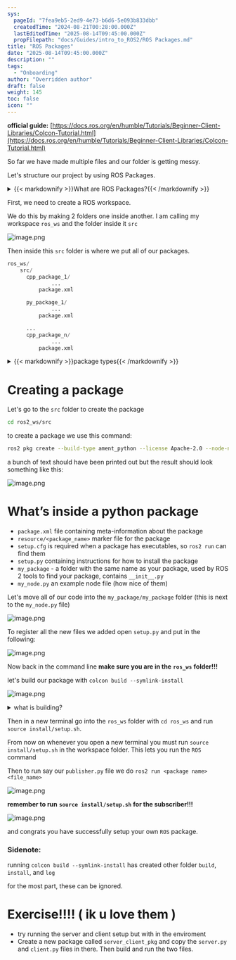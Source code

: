 ```yaml
---
sys:
  pageId: "7fea9eb5-2ed9-4e73-b6d6-5e093b833dbb"
  createdTime: "2024-08-21T00:28:00.000Z"
  lastEditedTime: "2025-08-14T09:45:00.000Z"
  propFilepath: "docs/Guides/intro_to_ROS2/ROS Packages.md"
title: "ROS Packages"
date: "2025-08-14T09:45:00.000Z"
description: ""
tags:
  - "Onboarding"
author: "Overridden author"
draft: false
weight: 145
toc: false
icon: ""
---
```


**official guide:** [https://docs.ros.org/en/humble/Tutorials/Beginner-Client-Libraries/Colcon-Tutorial.html](https://docs.ros.org/en/humble/Tutorials/Beginner-Client-Libraries/Colcon-Tutorial.html)

So far we have made multiple files and our folder is getting messy.

Let's structure our project by using ROS Packages.

<details>
  <summary>{{< markdownify >}}What are ROS Packages?{{< /markdownify >}}</summary>
  
ROS Packages are, as the name implies, packages of code that are highly sharable between ROS developers.

They consist of a folder, `package.xml` file, and source code

```python
      cpp_package_1/
		      ... imagine much code files here ..
          package.xml
```

</details>



First, we need to create a ROS workspace.

We do this by making 2 folders one inside another. I am calling my workspace `ros_ws` and the folder inside it `src`

![image.png](https://prod-files-secure.s3.us-west-2.amazonaws.com/d518164a-d88e-44d1-a4ee-3adb3bd8bce0/70706947-fd18-4537-a67b-e12946812d31/image.png?X-Amz-Algorithm=AWS4-HMAC-SHA256&X-Amz-Content-Sha256=UNSIGNED-PAYLOAD&X-Amz-Credential=ASIAZI2LB46655SCN23S%2F20250912%2Fus-west-2%2Fs3%2Faws4_request&X-Amz-Date=20250912T012208Z&X-Amz-Expires=3600&X-Amz-Security-Token=IQoJb3JpZ2luX2VjEKn%2F%2F%2F%2F%2F%2F%2F%2F%2F%2FwEaCXVzLXdlc3QtMiJHMEUCIQCkG%2B8ubrZOfNuCNgqD3V4rs0lv1aIKS%2B74lkWlnFarvwIgMYeLR3RoYRsYevbF1VSvKLWCmhPr3aQdLP4kYM975wUq%2FwMIIRAAGgw2Mzc0MjMxODM4MDUiDGtMO8RvJB5L4LX0ySrcA%2BtJ3iKBg8fVKSToZq%2BqJwngJQwUfj4gHtNDpWOpmZNplQLrP8H%2BFvQukolgZtYDD9AfXz4voxGUE5%2BwvusfsNb3G59p31KZRtaGLttYnbNEUlwNKkmYDciWsjm1DDePaToLesZVbxAY9EltNV4Z%2FfGqHUk2fbl5rhY%2BFim0E%2Fj3qPg2pPob%2FmU4GrQLAZid9%2F9MYBWOZZDoDB0Zilyz1XuffRH2FDtwhUae3xDngM4uu40vgmy9FjyLpQLnYnAIbUBdwK5WmQ8iyK%2F91um5GaiCtqK1nSmvU7%2FCQSC6vlfR%2B1p9HFwMUVaEM93PLV%2BmOt%2BYIzHNnj22wKH4LejvrkhXLhbMeI3KMeesvnfbVcFZVa%2FqQZZi1L4PGweArjP7J88nlTfe0OuQ%2FY0F9yzh8lHF8VgizDrrQX7ZgEbr%2BrLG87jBnv0HYV5XPJyfS%2BapG3Focd329MHBVGTOM6OmoGiKwKHRTFXMdSghTcmeA4XqHBD%2BoJd7U5beAKgMm2nL5hf5cpMc%2FNF5v0W1WsWVRPTVh8sKRxaq0WeFIrswZiaQZ2qml%2Fg5GrUcMGU1Puq%2FEN39sYRL%2FqWxeSjYHTm%2BgCgUEGnTg8G2HXe72z2Bm6IoKFgfsxV4Ft4ff%2BsEMIrRjcYGOqUBwYIcnTKn0HZBd0lljZXfiNPwXtP0PO0mfBGsTFP3rqgy%2FEf96ndi3Vd8FBp7Gcbe7KmNUnDHDHZuKwqZKW1uc6hjxDl5wPyVxkEXy0DGJLZ7yRQLbtzmXpTuTq%2BShcZWHvYilxT%2BXQzNbIyWmd9mJmjkCLEEHMl3ndMQ23kccw6OXx52lzIQKuuaEYyDFjV20BK6IDT3sLPqpNR686JaxMX7u76p&X-Amz-Signature=6bd13cf1fd8e0f6bbd2f25e3debf99c683be65d3f9fe70bfaaf64b896e9e88c6&X-Amz-SignedHeaders=host&x-amz-checksum-mode=ENABLED&x-id=GetObject)

Then inside this `src` folder is where we put all of our packages.

```python
ros_ws/
    src/
      cpp_package_1/
		      ...
          package.xml

      py_package_1/
		      ...
          package.xml

      ...
      cpp_package_n/
		      ...
          package.xml

```

<details>
  <summary>{{< markdownify >}}package types{{< /markdownify >}}</summary>
  
packages can be either `C++` or python.

the intern file structure is different for each but for this guide we will stick to creating python packages

</details>



# Creating a package

Let's go to the `src` folder to create the package

```bash
cd ros2_ws/src
```

to create a package we use this command:

```bash
ros2 pkg create --build-type ament_python --license Apache-2.0 --node-name my_node my_package
```

a bunch of text should have been printed out but the result should look something like this:

![image.png](https://prod-files-secure.s3.us-west-2.amazonaws.com/d518164a-d88e-44d1-a4ee-3adb3bd8bce0/e6cf1e3f-8512-4a3e-b131-079f800bf3e8/image.png?X-Amz-Algorithm=AWS4-HMAC-SHA256&X-Amz-Content-Sha256=UNSIGNED-PAYLOAD&X-Amz-Credential=ASIAZI2LB46655SCN23S%2F20250912%2Fus-west-2%2Fs3%2Faws4_request&X-Amz-Date=20250912T012208Z&X-Amz-Expires=3600&X-Amz-Security-Token=IQoJb3JpZ2luX2VjEKn%2F%2F%2F%2F%2F%2F%2F%2F%2F%2FwEaCXVzLXdlc3QtMiJHMEUCIQCkG%2B8ubrZOfNuCNgqD3V4rs0lv1aIKS%2B74lkWlnFarvwIgMYeLR3RoYRsYevbF1VSvKLWCmhPr3aQdLP4kYM975wUq%2FwMIIRAAGgw2Mzc0MjMxODM4MDUiDGtMO8RvJB5L4LX0ySrcA%2BtJ3iKBg8fVKSToZq%2BqJwngJQwUfj4gHtNDpWOpmZNplQLrP8H%2BFvQukolgZtYDD9AfXz4voxGUE5%2BwvusfsNb3G59p31KZRtaGLttYnbNEUlwNKkmYDciWsjm1DDePaToLesZVbxAY9EltNV4Z%2FfGqHUk2fbl5rhY%2BFim0E%2Fj3qPg2pPob%2FmU4GrQLAZid9%2F9MYBWOZZDoDB0Zilyz1XuffRH2FDtwhUae3xDngM4uu40vgmy9FjyLpQLnYnAIbUBdwK5WmQ8iyK%2F91um5GaiCtqK1nSmvU7%2FCQSC6vlfR%2B1p9HFwMUVaEM93PLV%2BmOt%2BYIzHNnj22wKH4LejvrkhXLhbMeI3KMeesvnfbVcFZVa%2FqQZZi1L4PGweArjP7J88nlTfe0OuQ%2FY0F9yzh8lHF8VgizDrrQX7ZgEbr%2BrLG87jBnv0HYV5XPJyfS%2BapG3Focd329MHBVGTOM6OmoGiKwKHRTFXMdSghTcmeA4XqHBD%2BoJd7U5beAKgMm2nL5hf5cpMc%2FNF5v0W1WsWVRPTVh8sKRxaq0WeFIrswZiaQZ2qml%2Fg5GrUcMGU1Puq%2FEN39sYRL%2FqWxeSjYHTm%2BgCgUEGnTg8G2HXe72z2Bm6IoKFgfsxV4Ft4ff%2BsEMIrRjcYGOqUBwYIcnTKn0HZBd0lljZXfiNPwXtP0PO0mfBGsTFP3rqgy%2FEf96ndi3Vd8FBp7Gcbe7KmNUnDHDHZuKwqZKW1uc6hjxDl5wPyVxkEXy0DGJLZ7yRQLbtzmXpTuTq%2BShcZWHvYilxT%2BXQzNbIyWmd9mJmjkCLEEHMl3ndMQ23kccw6OXx52lzIQKuuaEYyDFjV20BK6IDT3sLPqpNR686JaxMX7u76p&X-Amz-Signature=8f1f271c80b07fa135c7bbb8d88c1d2fe95e84b1f918ed2412aa6c9a903e1662&X-Amz-SignedHeaders=host&x-amz-checksum-mode=ENABLED&x-id=GetObject)

# What’s inside a python package

- `package.xml` file containing meta-information about the package
- `resource/<package_name>` marker file for the package
- `setup.cfg` is required when a package has executables, so `ros2 run` can find them
- `setup.py` containing instructions for how to install the package
- `my_package` - a folder with the same name as your package, used by ROS 2 tools to find your package, contains `__init__.py`
- `my_node.py` an example node file (how nice of them)

Let's move all of our code into the `my_package/my_package` folder (this is next to the `my_node.py` file)

![image.png](https://prod-files-secure.s3.us-west-2.amazonaws.com/d518164a-d88e-44d1-a4ee-3adb3bd8bce0/9ce58f11-0da9-4d3e-b86d-506a9685d378/image.png?X-Amz-Algorithm=AWS4-HMAC-SHA256&X-Amz-Content-Sha256=UNSIGNED-PAYLOAD&X-Amz-Credential=ASIAZI2LB46655SCN23S%2F20250912%2Fus-west-2%2Fs3%2Faws4_request&X-Amz-Date=20250912T012209Z&X-Amz-Expires=3600&X-Amz-Security-Token=IQoJb3JpZ2luX2VjEKn%2F%2F%2F%2F%2F%2F%2F%2F%2F%2FwEaCXVzLXdlc3QtMiJHMEUCIQCkG%2B8ubrZOfNuCNgqD3V4rs0lv1aIKS%2B74lkWlnFarvwIgMYeLR3RoYRsYevbF1VSvKLWCmhPr3aQdLP4kYM975wUq%2FwMIIRAAGgw2Mzc0MjMxODM4MDUiDGtMO8RvJB5L4LX0ySrcA%2BtJ3iKBg8fVKSToZq%2BqJwngJQwUfj4gHtNDpWOpmZNplQLrP8H%2BFvQukolgZtYDD9AfXz4voxGUE5%2BwvusfsNb3G59p31KZRtaGLttYnbNEUlwNKkmYDciWsjm1DDePaToLesZVbxAY9EltNV4Z%2FfGqHUk2fbl5rhY%2BFim0E%2Fj3qPg2pPob%2FmU4GrQLAZid9%2F9MYBWOZZDoDB0Zilyz1XuffRH2FDtwhUae3xDngM4uu40vgmy9FjyLpQLnYnAIbUBdwK5WmQ8iyK%2F91um5GaiCtqK1nSmvU7%2FCQSC6vlfR%2B1p9HFwMUVaEM93PLV%2BmOt%2BYIzHNnj22wKH4LejvrkhXLhbMeI3KMeesvnfbVcFZVa%2FqQZZi1L4PGweArjP7J88nlTfe0OuQ%2FY0F9yzh8lHF8VgizDrrQX7ZgEbr%2BrLG87jBnv0HYV5XPJyfS%2BapG3Focd329MHBVGTOM6OmoGiKwKHRTFXMdSghTcmeA4XqHBD%2BoJd7U5beAKgMm2nL5hf5cpMc%2FNF5v0W1WsWVRPTVh8sKRxaq0WeFIrswZiaQZ2qml%2Fg5GrUcMGU1Puq%2FEN39sYRL%2FqWxeSjYHTm%2BgCgUEGnTg8G2HXe72z2Bm6IoKFgfsxV4Ft4ff%2BsEMIrRjcYGOqUBwYIcnTKn0HZBd0lljZXfiNPwXtP0PO0mfBGsTFP3rqgy%2FEf96ndi3Vd8FBp7Gcbe7KmNUnDHDHZuKwqZKW1uc6hjxDl5wPyVxkEXy0DGJLZ7yRQLbtzmXpTuTq%2BShcZWHvYilxT%2BXQzNbIyWmd9mJmjkCLEEHMl3ndMQ23kccw6OXx52lzIQKuuaEYyDFjV20BK6IDT3sLPqpNR686JaxMX7u76p&X-Amz-Signature=55056edfb31e3b810193334e56a1a68410501b5e2f06e992e7391bde7f0ea8d4&X-Amz-SignedHeaders=host&x-amz-checksum-mode=ENABLED&x-id=GetObject)

To register all the new files we added open `setup.py` and put in the following:

![image.png](https://prod-files-secure.s3.us-west-2.amazonaws.com/d518164a-d88e-44d1-a4ee-3adb3bd8bce0/1cd7c262-4cae-4496-9d75-c178537d24a2/image.png?X-Amz-Algorithm=AWS4-HMAC-SHA256&X-Amz-Content-Sha256=UNSIGNED-PAYLOAD&X-Amz-Credential=ASIAZI2LB46655SCN23S%2F20250912%2Fus-west-2%2Fs3%2Faws4_request&X-Amz-Date=20250912T012209Z&X-Amz-Expires=3600&X-Amz-Security-Token=IQoJb3JpZ2luX2VjEKn%2F%2F%2F%2F%2F%2F%2F%2F%2F%2FwEaCXVzLXdlc3QtMiJHMEUCIQCkG%2B8ubrZOfNuCNgqD3V4rs0lv1aIKS%2B74lkWlnFarvwIgMYeLR3RoYRsYevbF1VSvKLWCmhPr3aQdLP4kYM975wUq%2FwMIIRAAGgw2Mzc0MjMxODM4MDUiDGtMO8RvJB5L4LX0ySrcA%2BtJ3iKBg8fVKSToZq%2BqJwngJQwUfj4gHtNDpWOpmZNplQLrP8H%2BFvQukolgZtYDD9AfXz4voxGUE5%2BwvusfsNb3G59p31KZRtaGLttYnbNEUlwNKkmYDciWsjm1DDePaToLesZVbxAY9EltNV4Z%2FfGqHUk2fbl5rhY%2BFim0E%2Fj3qPg2pPob%2FmU4GrQLAZid9%2F9MYBWOZZDoDB0Zilyz1XuffRH2FDtwhUae3xDngM4uu40vgmy9FjyLpQLnYnAIbUBdwK5WmQ8iyK%2F91um5GaiCtqK1nSmvU7%2FCQSC6vlfR%2B1p9HFwMUVaEM93PLV%2BmOt%2BYIzHNnj22wKH4LejvrkhXLhbMeI3KMeesvnfbVcFZVa%2FqQZZi1L4PGweArjP7J88nlTfe0OuQ%2FY0F9yzh8lHF8VgizDrrQX7ZgEbr%2BrLG87jBnv0HYV5XPJyfS%2BapG3Focd329MHBVGTOM6OmoGiKwKHRTFXMdSghTcmeA4XqHBD%2BoJd7U5beAKgMm2nL5hf5cpMc%2FNF5v0W1WsWVRPTVh8sKRxaq0WeFIrswZiaQZ2qml%2Fg5GrUcMGU1Puq%2FEN39sYRL%2FqWxeSjYHTm%2BgCgUEGnTg8G2HXe72z2Bm6IoKFgfsxV4Ft4ff%2BsEMIrRjcYGOqUBwYIcnTKn0HZBd0lljZXfiNPwXtP0PO0mfBGsTFP3rqgy%2FEf96ndi3Vd8FBp7Gcbe7KmNUnDHDHZuKwqZKW1uc6hjxDl5wPyVxkEXy0DGJLZ7yRQLbtzmXpTuTq%2BShcZWHvYilxT%2BXQzNbIyWmd9mJmjkCLEEHMl3ndMQ23kccw6OXx52lzIQKuuaEYyDFjV20BK6IDT3sLPqpNR686JaxMX7u76p&X-Amz-Signature=5cf6562bbf7f2bfa77b9863c50937588c6da941ca0be5ece51822387cedae874&X-Amz-SignedHeaders=host&x-amz-checksum-mode=ENABLED&x-id=GetObject)

Now back in the command line **make sure you are in the** **`ros_ws`** **folder!!!**

let's build our package with `colcon build --symlink-install`

![image.png](https://prod-files-secure.s3.us-west-2.amazonaws.com/d518164a-d88e-44d1-a4ee-3adb3bd8bce0/2f2a0d27-b173-48fd-b189-5f5c0ce65619/image.png?X-Amz-Algorithm=AWS4-HMAC-SHA256&X-Amz-Content-Sha256=UNSIGNED-PAYLOAD&X-Amz-Credential=ASIAZI2LB46655SCN23S%2F20250912%2Fus-west-2%2Fs3%2Faws4_request&X-Amz-Date=20250912T012209Z&X-Amz-Expires=3600&X-Amz-Security-Token=IQoJb3JpZ2luX2VjEKn%2F%2F%2F%2F%2F%2F%2F%2F%2F%2FwEaCXVzLXdlc3QtMiJHMEUCIQCkG%2B8ubrZOfNuCNgqD3V4rs0lv1aIKS%2B74lkWlnFarvwIgMYeLR3RoYRsYevbF1VSvKLWCmhPr3aQdLP4kYM975wUq%2FwMIIRAAGgw2Mzc0MjMxODM4MDUiDGtMO8RvJB5L4LX0ySrcA%2BtJ3iKBg8fVKSToZq%2BqJwngJQwUfj4gHtNDpWOpmZNplQLrP8H%2BFvQukolgZtYDD9AfXz4voxGUE5%2BwvusfsNb3G59p31KZRtaGLttYnbNEUlwNKkmYDciWsjm1DDePaToLesZVbxAY9EltNV4Z%2FfGqHUk2fbl5rhY%2BFim0E%2Fj3qPg2pPob%2FmU4GrQLAZid9%2F9MYBWOZZDoDB0Zilyz1XuffRH2FDtwhUae3xDngM4uu40vgmy9FjyLpQLnYnAIbUBdwK5WmQ8iyK%2F91um5GaiCtqK1nSmvU7%2FCQSC6vlfR%2B1p9HFwMUVaEM93PLV%2BmOt%2BYIzHNnj22wKH4LejvrkhXLhbMeI3KMeesvnfbVcFZVa%2FqQZZi1L4PGweArjP7J88nlTfe0OuQ%2FY0F9yzh8lHF8VgizDrrQX7ZgEbr%2BrLG87jBnv0HYV5XPJyfS%2BapG3Focd329MHBVGTOM6OmoGiKwKHRTFXMdSghTcmeA4XqHBD%2BoJd7U5beAKgMm2nL5hf5cpMc%2FNF5v0W1WsWVRPTVh8sKRxaq0WeFIrswZiaQZ2qml%2Fg5GrUcMGU1Puq%2FEN39sYRL%2FqWxeSjYHTm%2BgCgUEGnTg8G2HXe72z2Bm6IoKFgfsxV4Ft4ff%2BsEMIrRjcYGOqUBwYIcnTKn0HZBd0lljZXfiNPwXtP0PO0mfBGsTFP3rqgy%2FEf96ndi3Vd8FBp7Gcbe7KmNUnDHDHZuKwqZKW1uc6hjxDl5wPyVxkEXy0DGJLZ7yRQLbtzmXpTuTq%2BShcZWHvYilxT%2BXQzNbIyWmd9mJmjkCLEEHMl3ndMQ23kccw6OXx52lzIQKuuaEYyDFjV20BK6IDT3sLPqpNR686JaxMX7u76p&X-Amz-Signature=e061daa922ada6c072d670fe7bea0a1828742fda016bcfa0e98cfafe77ec4525&X-Amz-SignedHeaders=host&x-amz-checksum-mode=ENABLED&x-id=GetObject)

<details>

<summary>what is building?</summary>

if you are a CS major at Rose-Hulman you will learn the answer to this in CSSE132

but TLDR; is it combines all the code files into one program that can be run easily 

</details>

Then in a new terminal go into the `ros_ws` folder with `cd ros_ws` and run `source install/setup.sh`. 

From now on whenever you open a new terminal you must run `source install/setup.sh` in the workspace folder. This lets you run the `ROS` command

Then to run say our `publisher.py` file we do `ros2 run <package name> <file_name>`

![image.png](https://prod-files-secure.s3.us-west-2.amazonaws.com/d518164a-d88e-44d1-a4ee-3adb3bd8bce0/4f4b1219-3a44-4632-aa0a-ce3471699f59/image.png?X-Amz-Algorithm=AWS4-HMAC-SHA256&X-Amz-Content-Sha256=UNSIGNED-PAYLOAD&X-Amz-Credential=ASIAZI2LB46655SCN23S%2F20250912%2Fus-west-2%2Fs3%2Faws4_request&X-Amz-Date=20250912T012209Z&X-Amz-Expires=3600&X-Amz-Security-Token=IQoJb3JpZ2luX2VjEKn%2F%2F%2F%2F%2F%2F%2F%2F%2F%2FwEaCXVzLXdlc3QtMiJHMEUCIQCkG%2B8ubrZOfNuCNgqD3V4rs0lv1aIKS%2B74lkWlnFarvwIgMYeLR3RoYRsYevbF1VSvKLWCmhPr3aQdLP4kYM975wUq%2FwMIIRAAGgw2Mzc0MjMxODM4MDUiDGtMO8RvJB5L4LX0ySrcA%2BtJ3iKBg8fVKSToZq%2BqJwngJQwUfj4gHtNDpWOpmZNplQLrP8H%2BFvQukolgZtYDD9AfXz4voxGUE5%2BwvusfsNb3G59p31KZRtaGLttYnbNEUlwNKkmYDciWsjm1DDePaToLesZVbxAY9EltNV4Z%2FfGqHUk2fbl5rhY%2BFim0E%2Fj3qPg2pPob%2FmU4GrQLAZid9%2F9MYBWOZZDoDB0Zilyz1XuffRH2FDtwhUae3xDngM4uu40vgmy9FjyLpQLnYnAIbUBdwK5WmQ8iyK%2F91um5GaiCtqK1nSmvU7%2FCQSC6vlfR%2B1p9HFwMUVaEM93PLV%2BmOt%2BYIzHNnj22wKH4LejvrkhXLhbMeI3KMeesvnfbVcFZVa%2FqQZZi1L4PGweArjP7J88nlTfe0OuQ%2FY0F9yzh8lHF8VgizDrrQX7ZgEbr%2BrLG87jBnv0HYV5XPJyfS%2BapG3Focd329MHBVGTOM6OmoGiKwKHRTFXMdSghTcmeA4XqHBD%2BoJd7U5beAKgMm2nL5hf5cpMc%2FNF5v0W1WsWVRPTVh8sKRxaq0WeFIrswZiaQZ2qml%2Fg5GrUcMGU1Puq%2FEN39sYRL%2FqWxeSjYHTm%2BgCgUEGnTg8G2HXe72z2Bm6IoKFgfsxV4Ft4ff%2BsEMIrRjcYGOqUBwYIcnTKn0HZBd0lljZXfiNPwXtP0PO0mfBGsTFP3rqgy%2FEf96ndi3Vd8FBp7Gcbe7KmNUnDHDHZuKwqZKW1uc6hjxDl5wPyVxkEXy0DGJLZ7yRQLbtzmXpTuTq%2BShcZWHvYilxT%2BXQzNbIyWmd9mJmjkCLEEHMl3ndMQ23kccw6OXx52lzIQKuuaEYyDFjV20BK6IDT3sLPqpNR686JaxMX7u76p&X-Amz-Signature=5d2b3ce5d3b354771566045ae135578907bb6d29e823b6ced60f5d22cc59e6f6&X-Amz-SignedHeaders=host&x-amz-checksum-mode=ENABLED&x-id=GetObject)

**remember to run** **`source install/setup.sh`** **for the subscriber!!!**

![image.png](https://prod-files-secure.s3.us-west-2.amazonaws.com/d518164a-d88e-44d1-a4ee-3adb3bd8bce0/02121119-dad4-49ec-8356-c956108b4243/image.png?X-Amz-Algorithm=AWS4-HMAC-SHA256&X-Amz-Content-Sha256=UNSIGNED-PAYLOAD&X-Amz-Credential=ASIAZI2LB46655SCN23S%2F20250912%2Fus-west-2%2Fs3%2Faws4_request&X-Amz-Date=20250912T012209Z&X-Amz-Expires=3600&X-Amz-Security-Token=IQoJb3JpZ2luX2VjEKn%2F%2F%2F%2F%2F%2F%2F%2F%2F%2FwEaCXVzLXdlc3QtMiJHMEUCIQCkG%2B8ubrZOfNuCNgqD3V4rs0lv1aIKS%2B74lkWlnFarvwIgMYeLR3RoYRsYevbF1VSvKLWCmhPr3aQdLP4kYM975wUq%2FwMIIRAAGgw2Mzc0MjMxODM4MDUiDGtMO8RvJB5L4LX0ySrcA%2BtJ3iKBg8fVKSToZq%2BqJwngJQwUfj4gHtNDpWOpmZNplQLrP8H%2BFvQukolgZtYDD9AfXz4voxGUE5%2BwvusfsNb3G59p31KZRtaGLttYnbNEUlwNKkmYDciWsjm1DDePaToLesZVbxAY9EltNV4Z%2FfGqHUk2fbl5rhY%2BFim0E%2Fj3qPg2pPob%2FmU4GrQLAZid9%2F9MYBWOZZDoDB0Zilyz1XuffRH2FDtwhUae3xDngM4uu40vgmy9FjyLpQLnYnAIbUBdwK5WmQ8iyK%2F91um5GaiCtqK1nSmvU7%2FCQSC6vlfR%2B1p9HFwMUVaEM93PLV%2BmOt%2BYIzHNnj22wKH4LejvrkhXLhbMeI3KMeesvnfbVcFZVa%2FqQZZi1L4PGweArjP7J88nlTfe0OuQ%2FY0F9yzh8lHF8VgizDrrQX7ZgEbr%2BrLG87jBnv0HYV5XPJyfS%2BapG3Focd329MHBVGTOM6OmoGiKwKHRTFXMdSghTcmeA4XqHBD%2BoJd7U5beAKgMm2nL5hf5cpMc%2FNF5v0W1WsWVRPTVh8sKRxaq0WeFIrswZiaQZ2qml%2Fg5GrUcMGU1Puq%2FEN39sYRL%2FqWxeSjYHTm%2BgCgUEGnTg8G2HXe72z2Bm6IoKFgfsxV4Ft4ff%2BsEMIrRjcYGOqUBwYIcnTKn0HZBd0lljZXfiNPwXtP0PO0mfBGsTFP3rqgy%2FEf96ndi3Vd8FBp7Gcbe7KmNUnDHDHZuKwqZKW1uc6hjxDl5wPyVxkEXy0DGJLZ7yRQLbtzmXpTuTq%2BShcZWHvYilxT%2BXQzNbIyWmd9mJmjkCLEEHMl3ndMQ23kccw6OXx52lzIQKuuaEYyDFjV20BK6IDT3sLPqpNR686JaxMX7u76p&X-Amz-Signature=0717012710252d799e9181077fb37ac854c2bd0fd3657d8da761b5a73d8c7e8d&X-Amz-SignedHeaders=host&x-amz-checksum-mode=ENABLED&x-id=GetObject)

and congrats you have successfully setup your own `ROS` package.

### Sidenote:

running `colcon build --symlink-install` has created other folder `build`, `install`, and `log`

for the most part, these can be ignored.

# Exercise!!!! ( ik u love them )

- try running the server and client setup but with in the enviroment
- Create a new package called `server_client_pkg` and copy the `server.py` and `client.py` files in there. Then build and run the two files.
